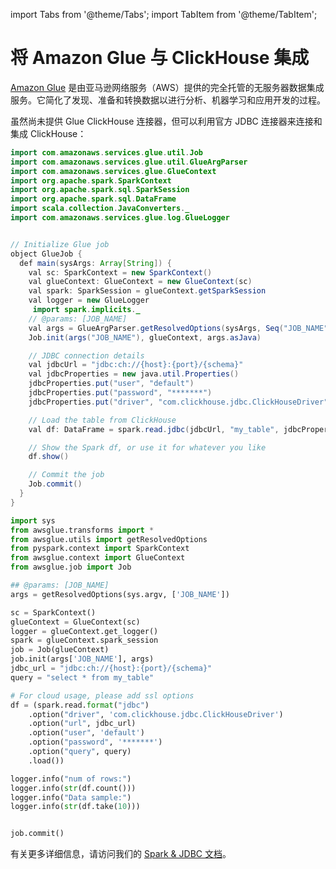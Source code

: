 import Tabs from '@theme/Tabs';
import TabItem from '@theme/TabItem';

# 将 Amazon Glue 与 ClickHouse 集成

[Amazon Glue](https://aws.amazon.com/glue/) 是由亚马逊网络服务（AWS）提供的完全托管的无服务器数据集成服务。它简化了发现、准备和转换数据以进行分析、机器学习和应用开发的过程。

虽然尚未提供 Glue ClickHouse 连接器，但可以利用官方 JDBC 连接器来连接和集成 ClickHouse：

<Tabs>
<TabItem value="Java" label="Java" default>

```java
import com.amazonaws.services.glue.util.Job
import com.amazonaws.services.glue.util.GlueArgParser
import com.amazonaws.services.glue.GlueContext
import org.apache.spark.SparkContext
import org.apache.spark.sql.SparkSession
import org.apache.spark.sql.DataFrame
import scala.collection.JavaConverters._
import com.amazonaws.services.glue.log.GlueLogger


// Initialize Glue job
object GlueJob {
  def main(sysArgs: Array[String]) {
    val sc: SparkContext = new SparkContext()
    val glueContext: GlueContext = new GlueContext(sc)
    val spark: SparkSession = glueContext.getSparkSession
    val logger = new GlueLogger
     import spark.implicits._
    // @params: [JOB_NAME]
    val args = GlueArgParser.getResolvedOptions(sysArgs, Seq("JOB_NAME").toArray)
    Job.init(args("JOB_NAME"), glueContext, args.asJava)

    // JDBC connection details
    val jdbcUrl = "jdbc:ch://{host}:{port}/{schema}"
    val jdbcProperties = new java.util.Properties()
    jdbcProperties.put("user", "default")
    jdbcProperties.put("password", "*******")
    jdbcProperties.put("driver", "com.clickhouse.jdbc.ClickHouseDriver")

    // Load the table from ClickHouse
    val df: DataFrame = spark.read.jdbc(jdbcUrl, "my_table", jdbcProperties)

    // Show the Spark df, or use it for whatever you like
    df.show()

    // Commit the job
    Job.commit()
  }
}
```

</TabItem>
<TabItem value="Python" label="Python">

```python
import sys
from awsglue.transforms import *
from awsglue.utils import getResolvedOptions
from pyspark.context import SparkContext
from awsglue.context import GlueContext
from awsglue.job import Job

## @params: [JOB_NAME]
args = getResolvedOptions(sys.argv, ['JOB_NAME'])

sc = SparkContext()
glueContext = GlueContext(sc)
logger = glueContext.get_logger()
spark = glueContext.spark_session
job = Job(glueContext)
job.init(args['JOB_NAME'], args)
jdbc_url = "jdbc:ch://{host}:{port}/{schema}"
query = "select * from my_table"

# For cloud usage, please add ssl options
df = (spark.read.format("jdbc")
    .option("driver", 'com.clickhouse.jdbc.ClickHouseDriver')
    .option("url", jdbc_url)
    .option("user", 'default')
    .option("password", '*******')
    .option("query", query)
    .load())

logger.info("num of rows:")
logger.info(str(df.count()))
logger.info("Data sample:")
logger.info(str(df.take(10)))


job.commit()
```

</TabItem>
</Tabs>

有关更多详细信息，请访问我们的 [Spark & JDBC 文档](/integrations/apache-spark/spark-jdbc#read-data)。
